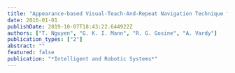 ```yaml
---
title: "Appearance-based Visual-Teach-And-Repeat Navigation Technique for Micro Aerial Vehicle"
date: 2016-01-01
publishDate: 2019-10-07T18:43:22.644922Z
authors: ["T. Nguyen", "G. K. I. Mann", "R. G. Gosine", "A. Vardy"]
publication_types: ["2"]
abstract: ""
featured: false
publication: "*Intelligent and Robotic Systems*"
---
```


